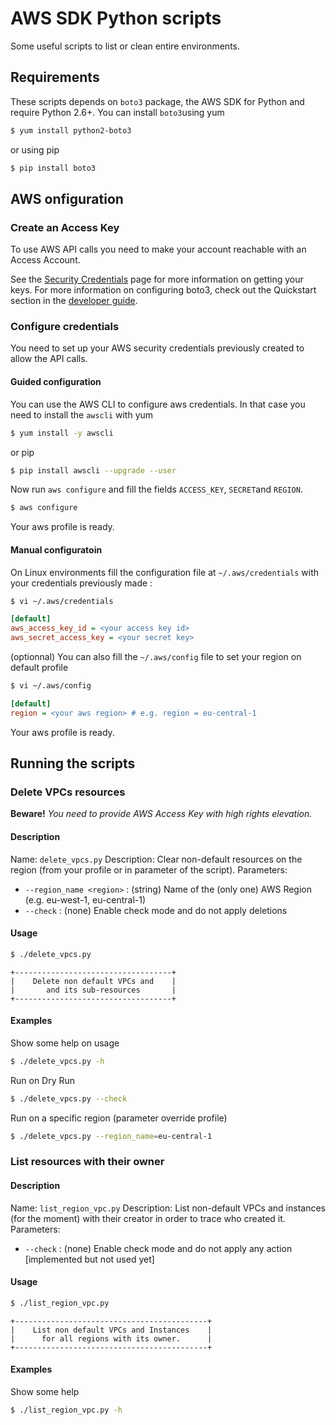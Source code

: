 # AWS SDK Python scripts

Some useful scripts to list or clean entire environments.

## Requirements
These scripts depends on `boto3` package, the AWS SDK for Python and require Python 2.6+.
You can install `boto3`using yum
```bash
$ yum install python2-boto3
```
or using pip
```bash
$ pip install boto3
```

## AWS onfiguration

### Create an Access Key
To use AWS API calls you need to make your account reachable with an Access Account. 

See the [Security Credentials](http://aws.amazon.com/security-credentials) page for more information on getting your keys. For more information on configuring boto3, check out the Quickstart section in the [developer guide](https://boto3.readthedocs.org/en/latest/guide/quickstart.html).

### Configure credentials
You need to set up your AWS security credentials previously created to allow the API calls.

#### Guided configuration
You can use the AWS CLI to configure aws credentials. In that case you need to install the `awscli` with yum
```bash
$ yum install -y awscli
```
or pip
```bash
$ pip install awscli --upgrade --user
```

Now run `aws configure` and fill the fields `ACCESS_KEY`, `SECRET`and `REGION`.
```bash
$ aws configure
```

Your aws profile is ready.

#### Manual configuratoin
On Linux environments fill the configuration file at `~/.aws/credentials` with your credentials previously made :
```bash
$ vi ~/.aws/credentials
```
```ini
[default]
aws_access_key_id = <your access key id>
aws_secret_access_key = <your secret key>
```

(optionnal) You can also fill the `~/.aws/config` file to set your region on default profile
```bash
$ vi ~/.aws/config
```
```ini
[default]
region = <your aws region> # e.g. region = eu-central-1
```

Your aws profile is ready.


## Running the scripts

### Delete VPCs resources
**Beware!** *You need to provide AWS Access Key with high rights elevation.*

#### Description
Name: `delete_vpcs.py`
Description: Clear non-default resources on the region (from your profile or in parameter of the script).
Parameters:
* `--region_name <region>` : (string) Name of the (only one) AWS Region (e.g. eu-west-1, eu-central-1)
* `--check` : (none) Enable check mode and do not apply deletions

#### Usage
```bash
$ ./delete_vpcs.py
```
```
+-----------------------------------+
|    Delete non default VPCs and    |
|       and its sub-resources       |
+-----------------------------------+
```

#### Examples

Show some help on usage
```bash
$ ./delete_vpcs.py -h
```

Run on Dry Run
```bash
$ ./delete_vpcs.py --check
```

Run on a specific region (parameter override profile)
```bash
$ ./delete_vpcs.py --region_name=eu-central-1
```


### List resources with their owner

#### Description
Name: `list_region_vpc.py`
Description: List non-default VPCs and instances (for the moment) with their creator in order to trace who created it.
Parameters:
* `--check` : (none) Enable check mode and do not apply any action [implemented but not used yet]

#### Usage
```bash
$ ./list_region_vpc.py
```
```
+-------------------------------------------+
|    List non default VPCs and Instances    |
|      for all regions with its owner.      |
+-------------------------------------------+
```

#### Examples

Show some help
```bash
$ ./list_region_vpc.py -h
```

